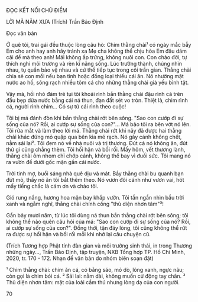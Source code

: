 ĐỌC KẾT NỐI CHỦ ĐIỂM

LỜI MÃ NĂM XƯA
(Trích)
Trần Bảo Định

Đọc văn bản

Ở quê tôi, trai gái đều thuộc lòng câu hò:
    Chim thằng chài¹ có ngày mắc bẫy
    Em cho anh hay anh hãy tránh xa
    Mẹ cha không thể chịu hòa
    Em đâu dám cãi để mà theo anh!
Mái không ấp trứng, không nuôi con. Con chào đời, tự thích nghi môi trường và rèn kĩ năng sống. Lúc trưởng thành, chúng nhìn nhau, tụ quần bảo vệ nhau và cứ thế tiếp tục trong cõi trần gian. Thằng chài chia sẻ con mồi nếu bạn tình hoặc đồng loại thiếu cái ăn. Nó nhường mặt nước ao hồ, sông rạch nhiều tôm cá cho những thằng chài già yếu bình tật.

Vậy mà, hồi nhỏ đám trẻ tụi tôi khoái rình bắn thằng chài đậu rình cá trên đầu bẹp dừa nước bằng cái ná thun, đạn đất sét vo tròn. Thiệt là, chim rình cá, người rình chim... Có sự tứ cái rình theo cuộc!

Tôi bị má đánh đòn khi bắn thằng chài rớt bên sông. "Sao con cướp đi sự sống của nó? Rồi, ai cướp sự sống của con?"... Má bảo tôi ra bên vớt nó lên. Tôi rửa mắt và làm theo lời má. Thằng chài rớt khi nãy đã được hai thằng chài khác đứng mỏ quặp qua bên kia mé rạch. Nó gãy cánh không chết, nằm sải lai². Tôi đem nó về nhà nuôi và trị thương. Đút cá nó không ăn, đút thứ gì cũng chẳng thèm. Tôi hối hận và bối rối. Mấy hôm, vết thương lành, thằng chài ôm nhom chỉ chớp cánh, không thể bay vì đuối sức. Tôi mang nó ra vườn để dưới gốc mận gần cái nước.

Trời tinh mơ, buổi sáng nhà quê dịu và mát. Bầy thằng chài bu quanh bạn đứt mỏ, thấy nó ăn tôi bắt thêm theo. Nó vươn đôi cánh như vươn vai, hót mấy tiếng chắc là cám ơn và chào tôi.

Gió rung nắng, hương hoa mận bay khắp vườn. Tôi tần ngần nhìn bầu trời xanh và ngẫm nghĩ, thằng chài chính cống "thủ diện nhơn tâm"³!

Gần bảy mươi năm, từ lúc tôi dùng ná thun bắn thằng chài rớt bên sông; tôi không thể nào quên câu hỏi của má: "Sao con cướp đi sự sống của nó? Rồi, ai cướp sự sống của con?". Đồng thời, tận đáy lòng, tôi cũng không thể rứt ra được sự hối hận và bối rối mỗi khi nhớ lại câu chuyện cũ.

(Trích Tương hợp Phật tính đàn gian và môi trường sinh thái, in trong Thương những ngày...,
Trần Bảo Định, tập truyện, NXB Tổng hợp TP. Hồ Chí Minh, 2020, tr. 170 - 172.
Nhạn đề văn bản do nhóm biên soạn đặt)

¹ Chim thằng chài: chim ăn cá, có bằng sáo, mỏ dò, lông xanh, ngực nâu; còn gọi là chim bói cá.
² Sải lai: nằm dài, không muốn cử động tay chân.
³ Thủ diện nhơn tâm: mặt của loài cầm thú nhưng lòng dạ của con người.

70